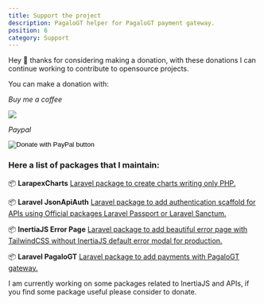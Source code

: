 ```yaml
---
title: Support the project
description: PagaloGT helper for PagaloGT payment gateway.
position: 6
category: Support
---
```


Hey 👋 thanks for considering making a donation, with these donations I can continue working to contribute to opensource projects.

You can make a donation with:

<i class="text-gray-500">Buy me a coffee</i>

<a target="_blank" href="https://www.buymeacoffee.com/arielmejiadev">
    <img src="https://img.buymeacoffee.com/button-api/?text=Buy me a coffee&emoji=&slug=arielmejiadev&button_colour=FF5F5F&font_colour=ffffff&font_family=Cookie&outline_colour=000000&coffee_colour=FFDD00">
</a>

<i class="text-gray-500">Paypal</i>
<form action="https://www.paypal.com/donate" method="post" target="_top">
    <input type="hidden" name="hosted_button_id" value="4H5L4EXW36ZS6" />
    <input type="image" src="https://www.paypalobjects.com/en_US/i/btn/btn_donateCC_LG.gif" border="0" name="submit" title="PayPal - The safer, easier way to pay online!" alt="Donate with PayPal button" />
</form>

### Here a list of packages that I maintain:

📦 <strong class="mx-3">LarapexCharts</strong> <a href="https://larapex-charts.netlify.app/" target="_blank">Laravel package to create charts writing only PHP.</a>

📦 <strong class="ml-3">Laravel JsonApiAuth</strong> <a href="https://json-api-auth.netlify.app/" target="_blank">Laravel package to add authentication scaffold for APIs using Official packages Laravel Passport or Laravel Sanctum.</a>

📦 <strong class="ml-3">InertiaJS Error Page</strong> <a href="https://packagist.org/packages/arielmejiadev/inertiajs-error-page" target="_blank">Laravel package to add beautiful error page with TailwindCSS without InertiaJS default error modal for production.</a>

📦 <strong class="ml-3">Laravel PagaloGT</strong> <a href="https://packagist.org/packages/arielmejiadev/pagalogt" target="_blank">Laravel package to add payments with PagaloGT gateway.</a>


I am currently working on some packages related to InertiaJS and APIs, if you find some package useful please consider to donate.
